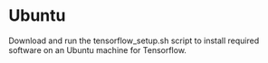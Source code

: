 
# Ubuntu
Download and run the tensorflow_setup.sh script to install required software on an Ubuntu machine for Tensorflow.

